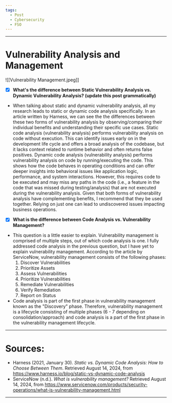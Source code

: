 ```yaml
---
tags:
  - Post
  - Cybersecurity
  - FSO
---
```

___
# Vulnerability Analysis and Management
![[Vulnerability Management.jpeg]]
- [x] **What's the difference between Static Vulnerability Analysis vs. Dynamic Vulnerability Analysis? (update this post grammatically)**
- When talking about static and dynamic vulnerability analysis, all my research leads to static or dynamic code analysis specifically. In an article written by Harness, we can see the the differences between these two forms of vulnerability analysis by observing/comparing their individual benefits and understanding their specific use cases. Static code analysis (vulnerability analysis) performs vulnerability analysis on code without execution. This can identify issues early on in the development life cycle and offers a broad analysis of the codebase, but it lacks context related to runtime behavior and often returns false positives. Dynamic code analysis (vulnerability analysis) performs vulnerability analysis on code by running/executing the code. This shows how the code behaves in operating conditions and can offer deeper insights into behavioral issues like application logic, performance, and system interactions. However, this requires code to be executed and may miss any paths in the code (i.e., a feature in the code that was missed during testing/analysis) that are not executed during the vulnerability analysis. Given that both forms of vulnerability analysis have complementing benefits, I recommend that they be used together. Relying on just one can lead to undiscovered issues impacting business operations.
- [x] **What is the difference between Code Analysis vs. Vulnerability Management?**
- This question is a little easier to explain. Vulnerability management is comprised of multiple steps, out of which  code analysis is one. I fully addressed code analysis in the previous question, but I have yet to explain vulnerability management. According to the article by ServiceNow, vulnerability management consists of the following phases:
	1. Discover Vulnerabilities
	2. Prioritize Assets
	3. Assess Vulnerabilities
	4. Prioritize Vulnerabilities
	5. Remediate Vulnerabilities
	6. Verify Remediation
	7. Report on Status
- Code analysis is part of the first phase in vulnerability management known as the "Discovery" phase. Therefore, vulnerability management is a lifecycle consisting of multiple phases (6 - 7 depending on consolidation/approach) and code analysis is a part of the first phase in the vulnerability management lifecycle.
___
# Sources:

- Harness (2021, January 30). _Static vs. Dynamic Code Analysis: How to Choose Between Them_. Retrieved August 14, 2024, from https://www.harness.io/blog/static-vs-dynamic-code-analysis
- ServiceNow (n.d.). _What is vulnerability management?_ Retrieved August 14, 2024, from https://www.servicenow.com/products/security-operations/what-is-vulnerability-management.html
___